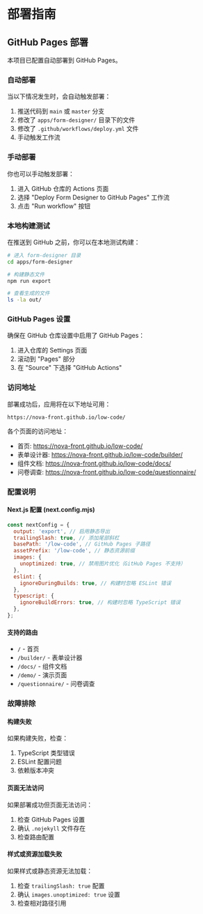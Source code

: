 # 部署指南

## GitHub Pages 部署

本项目已配置自动部署到 GitHub Pages。

### 自动部署

当以下情况发生时，会自动触发部署：

1. 推送代码到 `main` 或 `master` 分支
2. 修改了 `apps/form-designer/` 目录下的文件
3. 修改了 `.github/workflows/deploy.yml` 文件
4. 手动触发工作流

### 手动部署

你也可以手动触发部署：

1. 进入 GitHub 仓库的 Actions 页面
2. 选择 "Deploy Form Designer to GitHub Pages" 工作流
3. 点击 "Run workflow" 按钮

### 本地构建测试

在推送到 GitHub 之前，你可以在本地测试构建：

```bash
# 进入 form-designer 目录
cd apps/form-designer

# 构建静态文件
npm run export

# 查看生成的文件
ls -la out/
```

### GitHub Pages 设置

确保在 GitHub 仓库设置中启用了 GitHub Pages：

1. 进入仓库的 Settings 页面
2. 滚动到 "Pages" 部分
3. 在 "Source" 下选择 "GitHub Actions"

### 访问地址

部署成功后，应用将在以下地址可用：

```
https://nova-front.github.io/low-code/
```

各个页面的访问地址：

- 首页: https://nova-front.github.io/low-code/
- 表单设计器: https://nova-front.github.io/low-code/builder/
- 组件文档: https://nova-front.github.io/low-code/docs/
- 问卷调查: https://nova-front.github.io/low-code/questionnaire/

### 配置说明

#### Next.js 配置 (next.config.mjs)

```javascript
const nextConfig = {
  output: 'export', // 启用静态导出
  trailingSlash: true, // 添加尾部斜杠
  basePath: '/low-code', // GitHub Pages 子路径
  assetPrefix: '/low-code', // 静态资源前缀
  images: {
    unoptimized: true, // 禁用图片优化（GitHub Pages 不支持）
  },
  eslint: {
    ignoreDuringBuilds: true, // 构建时忽略 ESLint 错误
  },
  typescript: {
    ignoreBuildErrors: true, // 构建时忽略 TypeScript 错误
  },
};
```

#### 支持的路由

- `/` - 首页
- `/builder/` - 表单设计器
- `/docs/` - 组件文档
- `/demo/` - 演示页面
- `/questionnaire/` - 问卷调查

### 故障排除

#### 构建失败

如果构建失败，检查：

1. TypeScript 类型错误
2. ESLint 配置问题
3. 依赖版本冲突

#### 页面无法访问

如果部署成功但页面无法访问：

1. 检查 GitHub Pages 设置
2. 确认 `.nojekyll` 文件存在
3. 检查路由配置

#### 样式或资源加载失败

如果样式或静态资源无法加载：

1. 检查 `trailingSlash: true` 配置
2. 确认 `images.unoptimized: true` 设置
3. 检查相对路径引用
